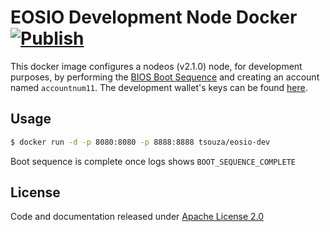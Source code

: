 # EOSIO Development Node Docker [![Publish](https://github.com/qryio/eosio-dev/actions/workflows/publish.yml/badge.svg)](https://github.com/qryio/eosio-dev/actions/workflows/publish.yml)

This docker image configures a nodeos (v2.1.0) node, for development purposes, by performing the [BIOS Boot Sequence](https://developers.eos.io/welcome/v2.1/tutorials/bios-boot-sequence) and creating an account named `accountnum11`. The development wallet's keys can be found [here](eosio-wallet/secrets.json).

## Usage

```bash
$ docker run -d -p 8080:8080 -p 8888:8888 tsouza/eosio-dev 
```

Boot sequence is complete once logs shows `BOOT_SEQUENCE_COMPLETE`

## License

Code and documentation released under [Apache License 2.0](LICENSE)
